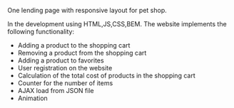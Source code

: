 One lending page with responsive layout for pet shop.

In the development using HTML,JS,CSS,BEM.
The website implements the following functionality:
- Adding a product to the shopping cart
- Removing a product from the shopping cart
- Adding a product to favorites 
- User registration on the website
- Calculation of the total cost of products in the shopping cart
- Counter for the number of items
- AJAX load from JSON file
- Animation
